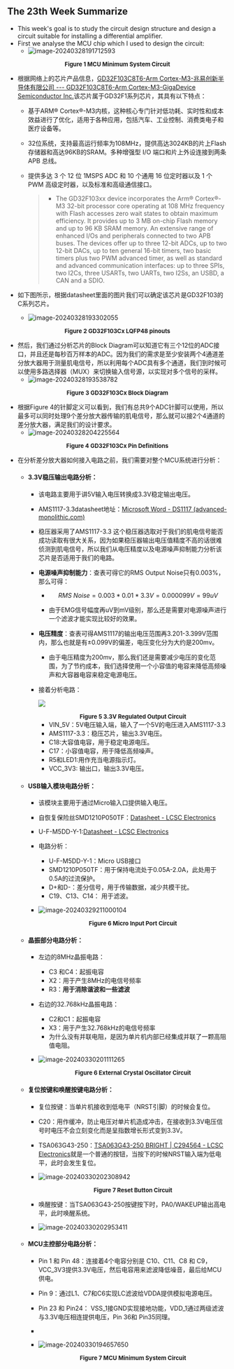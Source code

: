 ## The 23th Week Summarize

- This week's goal is to study the circuit design structure and design a circuit suitable for installing a differential amplifier.
- First we analyse the MCU chip which I used to design the circuit:
  - <img src="23thweek_summarize.assets/image-20240328191712593.png" alt="image-20240328191712593"  />

<center><b><font size ='2'>Figure 1 MCU Minimum System Circuit</font></b></center></font>

- 根据网络上的芯片产品信息，[GD32F103C8T6-Arm Cortex-M3-兆易创新半导体有限公司 --- GD32F103C8T6-Arm Cortex-M3-GigaDevice Semiconductor Inc.](https://www.gigadevice.com/product/mcu/arm-cortex-m3/gd32f103c8t6)该芯片属于GD32F1系列芯片，其具有以下特点：
  - 基于ARM® Cortex®-M3内核，这种核心专门针对低功耗、实时性和成本效益进行了优化，适用于各种应用，包括汽车、工业控制、消费类电子和医疗设备等。
  
  - 32位系统，支持最高运行频率为108MHz，提供高达3024KB的片上Flash存储器和高达96KB的SRAM。多种增强型 I/O 端口和片上外设连接到两条 APB 总线。
  
  - 提供多达 3 个 12 位 1MSPS ADC 和 10 个通用 16 位定时器以及 1 个 PWM 高级定时器，以及标准和高级通信接口。
  
    > - The GD32F103xx device incorporates the Arm® Cortex®-M3 32-bit processor core operating
    >   at 108 MHz frequency with Flash accesses zero wait states to obtain maximum efficiency. It
    >   provides up to 3 MB on-chip Flash memory and up to 96 KB SRAM memory. An extensive
    >   range of enhanced I/Os and peripherals connected to two APB buses. The devices offer up
    >   to three 12-bit ADCs, up to two 12-bit DACs, up to ten general 16-bit timers, two basic timers
    >   plus two PWM advanced timer, as well as standard and advanced communication interfaces:
    >   up to three SPIs, two I2Cs, three USARTs, two UARTs, two I2Ss, an USBD, a CAN and a
    >   SDIO.
- 如下图所示，根据datasheet里面的图片我们可以确定该芯片是GD32F103的C系列芯片。
  
  - ![image-20240328193302055](23thweek_summarize.assets/image-20240328193302055.png)

<center><b><font size ='2'>Figure 2 GD32F103Cx LQFP48 pinouts</font></b></center></font>

- 然后，我们通过分析芯片的Block Diagram可以知道它有三个12位的ADC接口，并且还是每秒百万样本的ADC。因为我们的需求是至少安装两个4通道差分放大器用于测量肌电信号，所以利用每个ADC具有多个通道，我们到时候可以使用多路选择器（MUX）来切换输入信号源，以实现对多个信号的采样。
  - ![image-20240328193538782](23thweek_summarize.assets/image-20240328193538782.png)

<center><b><font size ='2'>Figure 3 GD32F103Cx Block Diagram</font></b></center></font>

- 根据Figure 4的针脚定义可以看到，我们有总共9个ADC针脚可以使用，所以最多可以同时处理9个差分放大器传输的肌电信号，那么就可以接2个4通道的差分放大器，满足我们的设计要求。
  - ![image-20240328204225564](23thweek_summarize.assets/image-20240328204225564.png)

<center><b><font size ='2'>Figure 4 GD32F103Cx Pin Definitions</font></b></center></font>

- 在分析差分放大器如何接入电路之前，我们需要对整个MCU系统进行分析：
  - #### **3.3V稳压输出电路分析：**

    - 该电路主要用于讲5V输入电压转换成3.3V稳定输出电压。

    - AMS1117-3.3datasheet地址：[Microsoft Word - DS1117 (advanced-monolithic.com)](http://www.advanced-monolithic.com/pdf/ds1117.pdf)

    - 稳压器采用了AMS1117-3.3 这个稳压器选取对于我们的肌电信号能否成功读取有很大关系，因为如果稳压器输出电压值精度不高的话很难侦测到肌电信号，所以我们从电压精度以及电源噪声抑制能力分析该芯片是否适用于我们的电路。

    - **电源噪声抑制能力**：查表可得它的RMS Output Noise只有0.003%，那么可得：

      - $$
        RMS \  Noise = 0.003 *0.01 *3.3V = 0.000099V = 99uV
        $$

      - 由于EMG信号幅度再uV到mV级别，那么还是需要对电源噪声进行一个滤波才能实现比较好的效果。

    - **电压精度**：查表可得AMS1117的输出电压范围再3.201-3.399V范围内，那么也就是有±0.099V的偏差，电压变化分为大约是200mv。

      - 由于电压精度为200mv，那么我们还是需要减少电压的变化范围，为了节约成本，我们选择使用一个小容值的电容来降低高频噪声和大容器电容来稳定电源电压。

    - 接着分析电路：

      ![](23thweek_summarize.assets/image-20240329210136561.png)

      <center><b><font size ='2'>Figure 5 3.3V Regulated Output Circuit</font></b></center></font>

      - VIN_5V：5V电压输入端，输入了一个5V的电压进入AMS1117-3.3
      - AMS1117-3.3：稳压芯片，输出3.3V电压。
      - C18:大容值电容，用于稳定电源电压。
      - C17：小容值电容，用于降低高频噪声。
      - R5和LED1:用作充当电源指示灯。
      - VCC_3V3: 输出口，输出3.3V电压。

  - #### **USB输入模块电路分析：**

    - 该模块主要用于通过Micro输入口提供输入电压。

    - 自恢复保险丝SMD1210P050TF：[Datasheet - LCSC Electronics](https://www.lcsc.com/datasheet/lcsc_datasheet_2208291400_PTTC-Polytronics-Tech-SMD1210P050TF-30_C466600.pdf)

    - U-F-M5DD-Y-1:[Datasheet - LCSC Electronics](https://www.lcsc.com/datasheet/lcsc_datasheet_1811151533_Korean-Hroparts-Elec-U-F-M5DD-Y-1_C91467.pdf)

    - 电路分析：

      - U-F-M5DD-Y-1：Micro USB接口
      - SMD1210P050TF：用于保持电流处于0.05A-2.0A，此处用于0.5A的过流保护。
      - D+和D-：差分信号，用于传输数据，减少共模干扰。
      - C19、C13、C14： 用于滤波。

    - ![image-20240329211000104](23thweek_summarize.assets/image-20240329211000104.png)

      <center><b><font size ='2'>Figure 6 Micro Input Port Circuit</font></b></center></font>

  - #### **晶振部分电路分析：**

    - 左边的8MHz晶振电路：

      - C3 和C4：起振电容
      - X2：用于产生8MHz的电信号频率
      - R3：**用于消除谐波和一些滤波**

    - 右边的32.768kHz晶振电路：

      - C2和C1：起振电容
      - X3：用于产生32.768kHz的电信号频率
      - 为什么没有并联电阻，是因为单片机内部已经集成并联了一颗高阻值电阻。

    - ![image-20240330201111265](23thweek_summarize.assets/image-20240330201111265.png)

      <center><b><font size ='2'>Figure 6 External Crystal Oscillator Circuit</font></b></center></font>

  - #### **复位按键和唤醒按键电路分析：**

    - 复位按键：当单片机接收到低电平（NRST引脚）的时候会复位。

    - C20：用作缓冲，防止电压对单片机造成冲击，在接收到3.3V电压信号时电压不会立刻变化而是呈指数增长形式变到3.3V。

    - TSA063G43-250：[TSA063G43-250 BRIGHT | C294564 - LCSC Electronics](https://www.lcsc.com/product-detail/Tactile-Switches_BRIGHT-TSA063G43-250_C294564.html)就是一个普通的按钮，当按下的时候NRST输入端为低电平，此时会发生复位。

    - ![image-20240330202308942](23thweek_summarize.assets/image-20240330202308942.png)

      <center><b><font size ='2'>Figure 7 Reset Button Circuit</font></b></center></font>

    - 唤醒按键：当TSA063G43-250按键按下时，PA0/WAKEUP输出高电平，此时唤醒系统。

    - ![image-20240330202953411](23thweek_summarize.assets/image-20240330202953411.png)

  - #### **MCU主控部分电路分析**：

    - Pin 1 和 Pin 48：连接着4个电容分别是 C10、C11、C8 和 C9，VCC_3V3提供3.3V电压，然后电容用来滤波降低噪音，最后给MCU供电。

    - Pin 9：通过L1、C7和C6实现LC滤波给VDDA提供模拟电源电压。

    - Pin 23 和 Pin24： VSS_1接GND实现接地功能，VDD_1通过两级滤波与3.3V电压相连提供电压，Pin 36和 Pin35同理。

    - 

    - ![image-20240330194657650](23thweek_summarize.assets/image-20240330194657650.png)

      <center><b><font size ='2'>Figure 7 MCU Minimum System Circuit</font></b></center></font>

